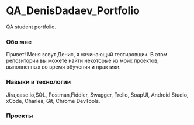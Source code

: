 # QA_DenisDadaev_Portfolio
QA student portfolio.

### Обо мне

Привет! Меня зовут Денис, я начинающий тестировщик. 
В этом репозитории вы можете найти некоторые из моих проектов, выполненных во время обучения и практики. 

### Навыки и технологии

Jira,qase.io,SQL, Postman,Fiddler, Swagger, Trello, 
SoapUI, Android Studio, xCode, Charles, Git, Chrome DevTools.

### Проекты
